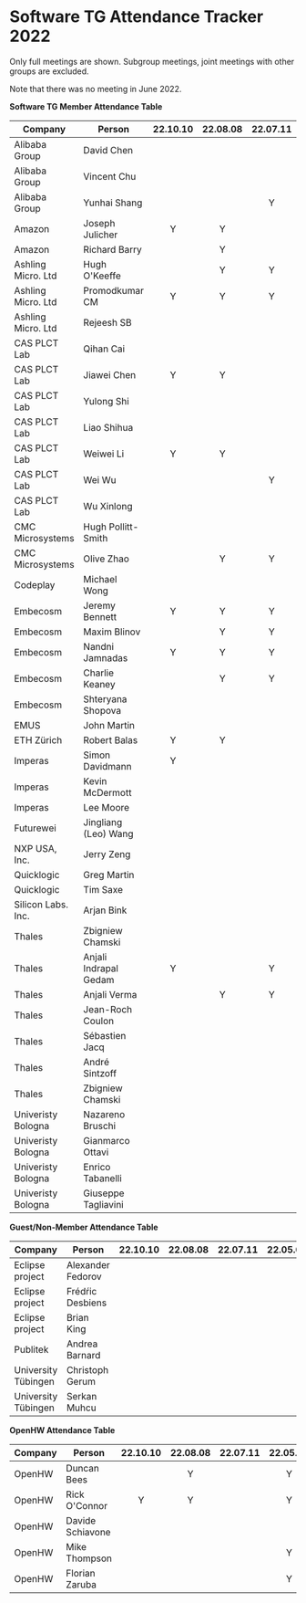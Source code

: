 # Software TG Attendance Tracker 2022

Only full meetings are shown. Subgroup meetings, joint meetings with other
groups are excluded.

Note that there was no meeting in June 2022.

**Software TG Member Attendance Table**

| Company                |  Person               |22.10.10|22.08.08|22.07.11|22.05.09|22.04.11|22.03.14|22.02.14|22.01.10|22.MM.DD|
|------------------------|-----------------------|:------:|:------:|:------:|:------:|:------:|:------:|:------:|:------:|:------:|
| Alibaba Group          | David Chen            |        |        |        |        |        |        |        |        |        |
| Alibaba Group          | Vincent Chu           |        |        |        |        |        |        |        |        |        |
| Alibaba Group          | Yunhai Shang          |        |        | Y      | Y      |        |        |        |        |        |
| Amazon                 | Joseph Julicher       | Y      | Y      |        |        |        | Y      |        |        |        |
| Amazon                 | Richard Barry         |        | Y      |        | Y      |        | Y      | Y      | Y      |        |
| Ashling Micro. Ltd     | Hugh O'Keeffe         |        | Y      | Y      | Y      | Y      |        | Y      | Y      |        |
| Ashling Micro. Ltd     | Promodkumar CM        | Y      | Y      | Y      | Y      | Y      | Y      | Y      |        |        |
| Ashling Micro. Ltd     | Rejeesh SB            |        |        |        |        |        | Y      |        |        |        |
| CAS PLCT Lab           | Qihan Cai             |        |        |        |        |        |        | Y      |        |        |
| CAS PLCT Lab           | Jiawei Chen           | Y      | Y      |        |        |        |        |        |        |        |
| CAS PLCT Lab           | Yulong Shi            |        |        |        | Y      |        |        |        |        |        |
| CAS PLCT Lab           | Liao Shihua           |        |        |        | Y      |        |        |        |        |        |
| CAS PLCT Lab           | Weiwei Li             | Y      | Y      |        | Y      |        |        |        |        |        |
| CAS PLCT Lab           | Wei Wu                |        |        | Y      |        |        |        |        |        |        |
| CAS PLCT Lab           | Wu Xinlong            |        |        |        |        | Y      |        |        |        |        |
| CMC Microsystems       | Hugh Pollitt-Smith    |        |        |        |        | Y      |        | Y      | Y      |        |
| CMC Microsystems       | Olive Zhao            |        | Y      | Y      | Y      | Y      | Y      | Y      |        |        |
| Codeplay               | Michael Wong          |        |        |        |        |        |        |        |        |        |
| Embecosm               | Jeremy Bennett        | Y      | Y      | Y      | Y      | Y      | Y      | Y      | Y      |        |
| Embecosm               | Maxim Blinov          |        | Y      | Y      | Y      | Y      | Y      | Y      | Y      |        |
| Embecosm               | Nandni Jamnadas       | Y      | Y      | Y      |        |        |        |        |        |        |
| Embecosm               | Charlie Keaney        |        | Y      | Y      |        |        |        |        |        |        |
| Embecosm               | Shteryana Shopova     |        |        |        | Y      | Y      | Y      | Y      | Y      |        |
| EMUS                   | John Martin           |        |        |        |        |        |        |        |        |        |
| ETH Zürich             | Robert Balas          | Y      | Y      |        | Y      | Y      |        |        | Y      |        |
| Imperas                | Simon Davidmann       | Y      |        |        |        |        |        |        |        |        |
| Imperas                | Kevin McDermott       |        |        |        |        |        |        |        |        |        |
| Imperas                | Lee Moore             |        |        |        |        |        |        |        |        |        |
| Futurewei              | Jingliang (Leo) Wang  |        |        |        |        |        |        |        |        |        |
| NXP USA, Inc.          | Jerry Zeng            |        |        |        |        |        |        |        |        |        |
| Quicklogic             | Greg Martin           |        |        |        |        |        |        |        |        |        |
| Quicklogic             | Tim Saxe              |        |        |        |        |        |        |        |        |        |
| Silicon Labs. Inc.     | Arjan Bink            |        |        |        |        | Y      |        |        |        |        |
| Thales                 | Zbigniew Chamski      |        |        |        |        |        |        |        |        |        |
| Thales                 | Anjali Indrapal Gedam | Y      |        | Y      |        |        |        |        |        |        |
| Thales                 | Anjali Verma          |        | Y      | Y      |        |        |        |        |        |        |
| Thales                 | Jean-Roch Coulon      |        |        |        |        |        |        |        |        |        |
| Thales                 | Sébastien Jacq        |        |        |        |        |        |        |        |        |        |
| Thales                 | André Sintzoff        |        |        |        |        |        |        |        |        |        |
| Thales                 | Zbigniew Chamski      |        |        |        |        |        |        |        |        |        |
| Univeristy Bologna     | Nazareno Bruschi      |        |        |        |        |        | Y      |        | Y      |        |
| Univeristy Bologna     | Gianmarco Ottavi      |        |        |        |        |        |        |        |        |        |
| Univeristy Bologna     | Enrico Tabanelli      |        |        |        |        |        | Y      | Y      | Y      |        |
| Univeristy Bologna     | Giuseppe Tagliavini   |        |        |        |        |        |        |        |        |        |

**Guest/Non-Member Attendance Table**

| Company                |  Person               |22.10.10|22.08.08|22.07.11|22.05.09|22.04.11|22.03.14|22.02.14|22.01.10|22.MM.DD|
|------------------------|-----------------------|:------:|:------:|:------:|:------:|:------:|:------:|:------:|:------:|:------:|
| Eclipse project        | Alexander Fedorov     |        |        |        |        |        |        | Y      | Y      |        |
| Eclipse project        | Frédŕic Desbiens      |        |        |        |        |        |        |        |        |        |
| Eclipse project        | Brian King            |        |        |        |        |        |        |        |        |        |
| Publitek               | Andrea Barnard        |        |        |        |        |        |        |        |        |        |
| University Tübingen    | Christoph Gerum       |        |        |        |        |        |        |        |        |        |
| University Tübingen    | Serkan Muhcu          |        |        |        |        |        |        |        |        |        |

**OpenHW Attendance Table**

| Company                |  Person               |22.10.10|22.08.08|22.07.11|22.05.09|22.04.11|22.03.14|22.02.14|22.01.10|22.MM.DD|
|------------------------|-----------------------|:------:|:------:|:------:|:------:|:------:|:------:|:------:|:------:|:------:|
| OpenHW                 | Duncan Bees           |        | Y      |        | Y      | Y      | Y      | Y      | Y      |        |
| OpenHW                 | Rick O'Connor         | Y      | Y      |        | Y      | Y      |        | Y      | Y      |        |
| OpenHW                 | Davide Schiavone      |        |        |        |        |        |        |        |        |        |
| OpenHW                 | Mike Thompson         |        |        |        | Y      | Y      | Y      |        |        |        |
| OpenHW                 | Florian Zaruba        |        |        |        | Y      | Y      | Y      | Y      |        |        |

